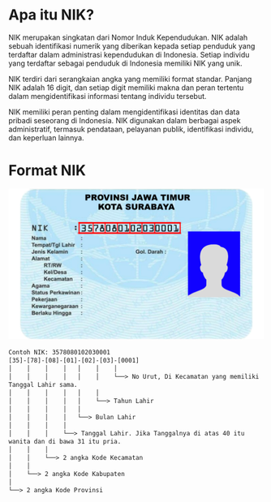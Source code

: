 # Apa itu NIK?
NIK merupakan singkatan dari Nomor Induk Kependudukan. NIK adalah sebuah identifikasi numerik yang diberikan kepada setiap penduduk yang terdaftar dalam administrasi kependudukan di Indonesia. Setiap individu yang terdaftar sebagai penduduk di Indonesia memiliki NIK yang unik.

NIK terdiri dari serangkaian angka yang memiliki format standar. Panjang NIK adalah 16 digit, dan setiap digit memiliki makna dan peran tertentu dalam mengidentifikasi informasi tentang individu tersebut.

NIK memiliki peran penting dalam mengidentifikasi identitas dan data pribadi seseorang di Indonesia. NIK digunakan dalam berbagai aspek administratif, termasuk pendataan, pelayanan publik, identifikasi individu, dan keperluan lainnya.

# Format NIK

![Foto Format NIK di KTP](format_nik_ktp.png)
```
Contoh NIK: 3578080102030001
[35]-[78]-[08]-[01]-[02]-[03]-[0001]
│    │    │    │   │    │    │
│    │    │    │   │    │    └──> No Urut, Di Kecamatan yang memiliki Tanggal Lahir sama.
│    │    │    │   │    │ 
│    │    │    │   │    └──> Tahun Lahir
│    │    │    │   │
│    │    │    │   └──> Bulan Lahir
│    │    │    │
│    │    │    └──> Tanggal Lahir. Jika Tanggalnya di atas 40 itu wanita dan di bawa 31 itu pria.
│    │    │
│    │    └──> 2 angka Kode Kecamatan
│    │
│    └──> 2 angka Kode Kabupaten
│
└──> 2 angka Kode Provinsi
```